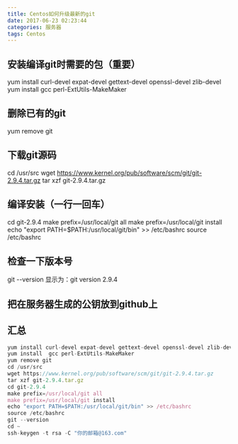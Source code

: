 ```yaml
---
title: Centos如何升级最新的git
date: 2017-06-23 02:23:44
categories: 服务器
tags: Centos
---
```

## 安装编译git时需要的包（重要）
yum install curl-devel expat-devel gettext-devel openssl-devel zlib-devel
yum install  gcc perl-ExtUtils-MakeMaker

## 删除已有的git
yum remove git

## 下载git源码
cd /usr/src
wget https://www.kernel.org/pub/software/scm/git/git-2.9.4.tar.gz
tar xzf git-2.9.4.tar.gz

## 编译安装（一行一回车）
cd git-2.9.4
make prefix=/usr/local/git all
make prefix=/usr/local/git install
echo "export PATH=$PATH:/usr/local/git/bin" >> /etc/bashrc
source /etc/bashrc

## 检查一下版本号
git --version
显示为：git version 2.9.4

## 把在服务器生成的公钥放到github上

## 汇总
```js
yum install curl-devel expat-devel gettext-devel openssl-devel zlib-devel
yum install  gcc perl-ExtUtils-MakeMaker
yum remove git
cd /usr/src
wget https://www.kernel.org/pub/software/scm/git/git-2.9.4.tar.gz
tar xzf git-2.9.4.tar.gz
cd git-2.9.4
make prefix=/usr/local/git all
make prefix=/usr/local/git install
echo "export PATH=$PATH:/usr/local/git/bin" >> /etc/bashrc
source /etc/bashrc
git --version
cd ~
ssh-keygen -t rsa -C "你的邮箱@163.com"
```

